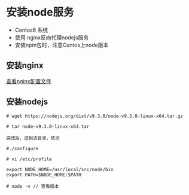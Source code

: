 # 安装node服务

* Centos6 系统
* 使用 nginx反向代理nodejs服务
* 安装npm包时，注意Centos上node版本

## 安装nginx
[查看nginx配置文件](../server/使用centos6搭建简易web服务.md)

## 安装nodejs
```
# wget https://nodejs.org/dist/v9.3.0/node-v9.3.0-linux-x64.tar.gz

# tar node-v9.3.0-linux-x64.tar

完成后，进到该目录，依次

#./configure

# vi /etc/profile

export NODE_HOME=/usr/local/src/node/bin
export PATH=$NODE_HOME:$PATH

# node -v // 查看版本

```
